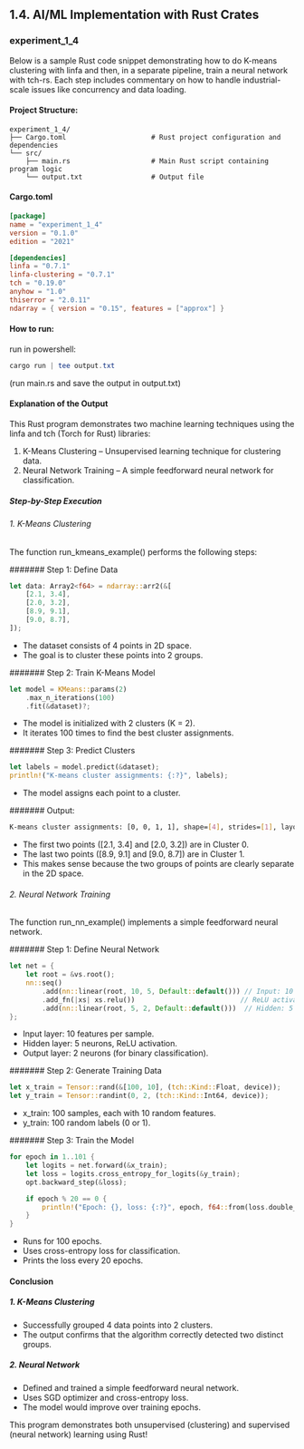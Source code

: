 ## 1.4. AI/ML Implementation with Rust Crates

### experiment_1_4

Below is a sample Rust code snippet demonstrating how to do K-means clustering with linfa and then, in a separate pipeline, train a neural network with tch-rs. Each step includes commentary on how to handle industrial-scale issues like concurrency and data loading.

#### Project Structure:

```plaintext
experiment_1_4/
├── Cargo.toml                     # Rust project configuration and dependencies
└── src/
    ├── main.rs                    # Main Rust script containing program logic
    └── output.txt                 # Output file
```

#### Cargo.toml

```toml
[package]
name = "experiment_1_4"
version = "0.1.0"
edition = "2021"

[dependencies]
linfa = "0.7.1"
linfa-clustering = "0.7.1"
tch = "0.19.0"
anyhow = "1.0"
thiserror = "2.0.11"
ndarray = { version = "0.15", features = ["approx"] }
```

#### How to run:

run in powershell:

```powershell
cargo run | tee output.txt
```

(run main.rs and save the output in output.txt)
  

#### Explanation of the Output

This Rust program demonstrates two machine learning techniques using the linfa and tch (Torch for Rust) libraries:
1. K-Means Clustering – Unsupervised learning technique for clustering data.
2. Neural Network Training – A simple feedforward neural network for classification.

##### Step-by-Step Execution

###### 1. K-Means Clustering
The function run_kmeans_example() performs the following steps:

####### Step 1: Define Data

```rust
let data: Array2<f64> = ndarray::arr2(&[
    [2.1, 3.4],
    [2.0, 3.2],
    [8.9, 9.1],
    [9.0, 8.7],
]);
```

* The dataset consists of 4 points in 2D space.
* The goal is to cluster these points into 2 groups.

####### Step 2: Train K-Means Model

```rust
let model = KMeans::params(2)
    .max_n_iterations(100)
    .fit(&dataset)?;
```

* The model is initialized with 2 clusters (K = 2).
* It iterates 100 times to find the best cluster assignments.

####### Step 3: Predict Clusters

```rust
let labels = model.predict(&dataset);
println!("K-means cluster assignments: {:?}", labels);
```

* The model assigns each point to a cluster.
  
####### Output:

```sh
K-means cluster assignments: [0, 0, 1, 1], shape=[4], strides=[1], layout=CFcf (0xf), const ndim=1
```

* The first two points ([2.1, 3.4] and [2.0, 3.2]) are in Cluster 0.
* The last two points ([8.9, 9.1] and [9.0, 8.7]) are in Cluster 1.
* This makes sense because the two groups of points are clearly separate in the 2D space.

###### 2. Neural Network Training
The function run_nn_example() implements a simple feedforward neural network.

####### Step 1: Define Neural Network
```rust
let net = {
    let root = &vs.root();
    nn::seq()
        .add(nn::linear(root, 10, 5, Default::default())) // Input: 10 features → 5 hidden units
        .add_fn(|xs| xs.relu())                          // ReLU activation
        .add(nn::linear(root, 5, 2, Default::default()))  // Hidden: 5 → Output: 2 classes
};
```

* Input layer: 10 features per sample.
* Hidden layer: 5 neurons, ReLU activation.
* Output layer: 2 neurons (for binary classification).

####### Step 2: Generate Training Data

```rust
let x_train = Tensor::rand(&[100, 10], (tch::Kind::Float, device));
let y_train = Tensor::randint(0, 2, (tch::Kind::Int64, device));
```

* x_train: 100 samples, each with 10 random features.
* y_train: 100 random labels (0 or 1).

####### Step 3: Train the Model

```rust
for epoch in 1..101 {
    let logits = net.forward(&x_train);
    let loss = logits.cross_entropy_for_logits(&y_train);
    opt.backward_step(&loss);

    if epoch % 20 == 0 {
        println!("Epoch: {}, loss: {:?}", epoch, f64::from(loss.double_value(&[0])));
    }
}
```

* Runs for 100 epochs.
* Uses cross-entropy loss for classification.
* Prints the loss every 20 epochs.

#### Conclusion

##### 1. K-Means Clustering

* Successfully grouped 4 data points into 2 clusters.
* The output confirms that the algorithm correctly detected two distinct groups.

##### 2. Neural Network

* Defined and trained a simple feedforward neural network.
* Uses SGD optimizer and cross-entropy loss.
* The model would improve over training epochs.

This program demonstrates both unsupervised (clustering) and supervised (neural network) learning using Rust!
